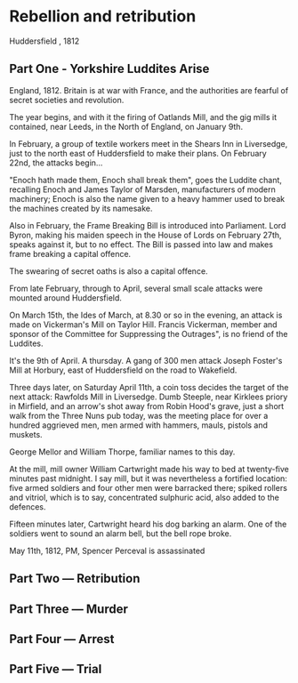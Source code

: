 # Rebellion and retribution

Huddersfield , 1812

## Part One - Yorkshire Luddites Arise


England, 1812. Britain is at war with France, and the authorities are fearful of secret societies and revolution.

The year begins, and with it the firing of Oatlands Mill, and the gig mills it contained, near Leeds, in the North of England, on January 9th.

In February, a group of textile workers meet in the Shears Inn in Liversedge, just to the north east of Huddersfield to make their plans. On February 22nd, the attacks begin...

"Enoch hath made them, Enoch shall break them", goes the Luddite chant, recalling Enoch and James Taylor of Marsden, manufacturers of modern machinery; Enoch is also the name given to a heavy hammer used to break the machines created by its namesake.

Also in February, the Frame Breaking Bill is introduced into Parliament. Lord Byron, making his maiden speech in the House of Lords on February 27th, speaks against it, but to no effect. The Bill is passed into law and makes frame breaking a capital offence.

The swearing of secret oaths is also a capital offence.

From late February, through to April, several small scale attacks were mounted around Huddersfield.

On March 15th, the Ides of March, at 8.30 or so in the evening, an attack is made on Vickerman's Mill on Taylor Hill. Francis Vickerman, member and sponsor of the Committee for Suppressing the Outrages", is no friend of the Luddites.

It's the 9th of April. A thursday. A gang of 300 men attack Joseph Foster's Mill at Horbury, east of Huddersfield on the road to Wakefield.

Three days later, on Saturday April 11th, a coin toss decides the target of the next attack: Rawfolds Mill in Liversedge. Dumb Steeple, near Kirklees priory in Mirfield, and an arrow's shot away from Robin Hood's grave, just a short walk from the Three Nuns pub today, was the meeting place for over a hundred aggrieved men, men armed with hammers, mauls, pistols and muskets.

George Mellor and William Thorpe, familiar names to this day.

At the mill, mill owner William Cartwright made his way to bed at twenty-five minutes past midnight. I say mill, but it was nevertheless a fortified location: five armed soldiers  and four other men were barracked there; spiked rollers and vitriol, which is to say, concentrated sulphuric acid, also added to the defences.

Fifteen minutes later, Cartwright heard his dog barking an alarm. One of the soldiers went to sound an alarm bell, but the bell rope broke.


May 11th, 1812, PM, Spencer Perceval is assassinated


## Part Two — Retribution




## Part Three — Murder

## Part Four — Arrest


## Part Five — Trial